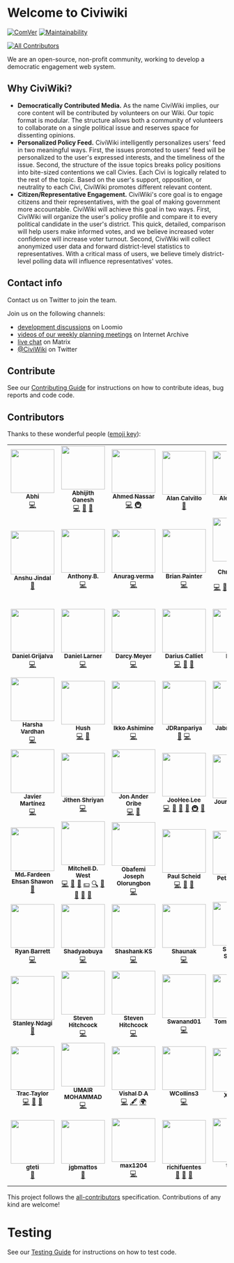 # Welcome to Civiwiki

[![ComVer](https://img.shields.io/badge/ComVer-compliant-brightgreen.svg)](https://github.com/staltz/comver)
[![Maintainability](https://api.codeclimate.com/v1/badges/5241b4275cc2dffe90f2/maintainability)](https://codeclimate.com/github/CiviWiki/OpenCiviWiki/maintainability)
<!-- ALL-CONTRIBUTORS-BADGE:START - Do not remove or modify this section -->
[![All Contributors](https://img.shields.io/badge/all_contributors-70-orange.svg?style=flat-square)](#contributors-)
<!-- ALL-CONTRIBUTORS-BADGE:END -->

We are an open-source, non-profit community, working to develop a democratic engagement web system.

## Why CiviWiki?

* **Democratically Contributed Media.** As the name CiviWiki implies, our core content will be contributed by volunteers on our Wiki. Our topic format is modular. The structure allows both a community of volunteers to collaborate on a single political issue and reserves space for dissenting opinions.
* **Personalized Policy Feed.** CiviWiki intelligently personalizes users' feed in two meaningful ways. First, the issues promoted to users' feed will be personalized to the user's expressed interests, and the timeliness of the issue. Second, the structure of the issue topics breaks policy positions into bite-sized contentions we call Civies. Each Civi is logically related to the rest of the topic. Based on the user's support, opposition, or neutrality to each Civi, CiviWiki promotes different relevant content.
* **Citizen/Representative Engagement.** CiviWiki's core goal is to engage citizens and their representatives, with the goal of making government more accountable. CiviWiki will achieve this goal in two ways. First, CiviWiki will organize the user's policy profile and compare it to every political candidate in the user's district. This quick, detailed, comparison will help users make informed votes, and we believe increased voter confidence will increase voter turnout. Second, CiviWiki will collect anonymized user data and forward district-level statistics to representatives. With a critical mass of users, we believe timely district-level polling data will influence representatives' votes.

## Contact info

Contact us on Twitter to join the team.

Join us on the following channels:

* [development discussions](https://www.loomio.org/g/ET40tXUC/openciviwiki) on Loomio
* [videos of our weekly planning meetings](https://archive.org/search.php?query=subject%3A%22CiviWiki%22&sort=-date) on Internet Archive
* [live chat](https://riot.im/app/#/room/#CiviWiki:matrix.org) on Matrix
* [@CiviWiki](https://twitter.com/civiwiki) on Twitter

## Contribute

See our [Contributing Guide](CONTRIBUTING.md) for instructions on how to contribute ideas, bug reports and code code.

## Contributors

Thanks to these wonderful people ([emoji key](https://allcontributors.org/docs/en/emoji-key)):

<!-- ALL-CONTRIBUTORS-LIST:START - Do not remove or modify this section -->
<!-- prettier-ignore-start -->
<!-- markdownlint-disable -->
<table>
  <tr>
    <td align="center"><a href="https://github.com/abhiprojectz"><img src="https://avatars.githubusercontent.com/u/64596494?v=4?s=100" width="100px;" alt=""/><br /><sub><b>Abhi </b></sub></a><br /><a href="https://github.com/CiviWiki/OpenCiviWiki/commits?author=abhiprojectz" title="Code">💻</a></td>
    <td align="center"><a href="https://abhijithganesh.github.io"><img src="https://avatars.githubusercontent.com/u/67182544?v=4?s=100" width="100px;" alt=""/><br /><sub><b>Abhijith Ganesh</b></sub></a><br /><a href="https://github.com/CiviWiki/OpenCiviWiki/commits?author=AbhijithGanesh" title="Code">💻</a> <a href="#projectManagement-AbhijithGanesh" title="Project Management">📆</a> <a href="https://github.com/CiviWiki/OpenCiviWiki/commits?author=AbhijithGanesh" title="Documentation">📖</a></td>
    <td align="center"><a href="https://github.com/a7madnassar"><img src="https://avatars.githubusercontent.com/u/2473403?v=4?s=100" width="100px;" alt=""/><br /><sub><b>Ahmed Nassar</b></sub></a><br /><a href="https://github.com/CiviWiki/OpenCiviWiki/commits?author=a7madnassar" title="Code">💻</a> <a href="#infra-a7madnassar" title="Infrastructure (Hosting, Build-Tools, etc)">🚇</a></td>
    <td align="center"><a href="https://github.com/alanCalvillo-Wizeline"><img src="https://avatars.githubusercontent.com/u/72406611?v=4?s=100" width="100px;" alt=""/><br /><sub><b>Alan Calvillo</b></sub></a><br /><a href="https://github.com/CiviWiki/OpenCiviWiki/pulls?q=is%3Apr+reviewed-by%3AalanCalvillo-Wizeline" title="Reviewed Pull Requests">👀</a></td>
    <td align="center"><a href="https://github.com/alecxvs"><img src="https://avatars2.githubusercontent.com/u/513932?v=4?s=100" width="100px;" alt=""/><br /><sub><b>Alec Sears</b></sub></a><br /><a href="https://github.com/CiviWiki/OpenCiviWiki/issues?q=author%3Aalecxvs" title="Bug reports">🐛</a></td>
    <td align="center"><a href="https://github.com/dummy26"><img src="https://avatars.githubusercontent.com/u/40134444?v=4?s=100" width="100px;" alt=""/><br /><sub><b>Aniket Banyal</b></sub></a><br /><a href="https://github.com/CiviWiki/OpenCiviWiki/commits?author=dummy26" title="Documentation">📖</a> <a href="https://github.com/CiviWiki/OpenCiviWiki/commits?author=dummy26" title="Code">💻</a></td>
    <td align="center"><a href="https://github.com/AnkanDas22"><img src="https://avatars1.githubusercontent.com/u/30185594?v=4?s=100" width="100px;" alt=""/><br /><sub><b>Ankan Das</b></sub></a><br /><a href="https://github.com/CiviWiki/OpenCiviWiki/commits?author=AnkanDas22" title="Documentation">📖</a></td>
  </tr>
  <tr>
    <td align="center"><a href="https://anshu-jindal.github.io/portfolio1/"><img src="https://avatars.githubusercontent.com/u/62394488?v=4?s=100" width="100px;" alt=""/><br /><sub><b>Anshu Jindal</b></sub></a><br /><a href="https://github.com/CiviWiki/OpenCiviWiki/commits?author=Anshu-jindal" title="Documentation">📖</a></td>
    <td align="center"><a href="https://github.com/PyDrummer"><img src="https://avatars.githubusercontent.com/u/62918152?v=4?s=100" width="100px;" alt=""/><br /><sub><b>Anthony B.</b></sub></a><br /><a href="https://github.com/CiviWiki/OpenCiviWiki/commits?author=PyDrummer" title="Code">💻</a></td>
    <td align="center"><a href="https://github.com/anurag629"><img src="https://avatars.githubusercontent.com/u/78868769?v=4?s=100" width="100px;" alt=""/><br /><sub><b>Anurag verma</b></sub></a><br /><a href="https://github.com/CiviWiki/OpenCiviWiki/commits?author=anurag629" title="Code">💻</a></td>
    <td align="center"><a href="https://github.com/BrianPainter"><img src="https://avatars2.githubusercontent.com/u/1342663?v=4?s=100" width="100px;" alt=""/><br /><sub><b>Brian Painter</b></sub></a><br /><a href="https://github.com/CiviWiki/OpenCiviWiki/commits?author=BrianPainter" title="Code">💻</a></td>
    <td align="center"><a href="https://bryliechristopheroxley.info"><img src="https://avatars1.githubusercontent.com/u/17307?v=4?s=100" width="100px;" alt=""/><br /><sub><b>Brylie Christopher Oxley</b></sub></a><br /><a href="https://github.com/CiviWiki/OpenCiviWiki/commits?author=brylie" title="Code">💻</a> <a href="https://github.com/CiviWiki/OpenCiviWiki/issues?q=author%3Abrylie" title="Bug reports">🐛</a> <a href="#projectManagement-brylie" title="Project Management">📆</a> <a href="https://github.com/CiviWiki/OpenCiviWiki/pulls?q=is%3Apr+reviewed-by%3Abrylie" title="Reviewed Pull Requests">👀</a> <a href="https://github.com/CiviWiki/OpenCiviWiki/commits?author=brylie" title="Documentation">📖</a> <a href="#infra-brylie" title="Infrastructure (Hosting, Build-Tools, etc)">🚇</a> <a href="#maintenance-brylie" title="Maintenance">🚧</a></td>
    <td align="center"><a href="https://github.com/CaioSR"><img src="https://avatars1.githubusercontent.com/u/26325211?v=4?s=100" width="100px;" alt=""/><br /><sub><b>Caio Shimada Rabello</b></sub></a><br /><a href="https://github.com/CiviWiki/OpenCiviWiki/commits?author=CaioSR" title="Code">💻</a></td>
    <td align="center"><a href="https://github.com/dborstelmann"><img src="https://avatars1.githubusercontent.com/u/6558873?v=4?s=100" width="100px;" alt=""/><br /><sub><b>Dan Borstelmann</b></sub></a><br /><a href="https://github.com/CiviWiki/OpenCiviWiki/commits?author=dborstelmann" title="Code">💻</a> <a href="https://github.com/CiviWiki/OpenCiviWiki/issues?q=author%3Adborstelmann" title="Bug reports">🐛</a> <a href="#infra-dborstelmann" title="Infrastructure (Hosting, Build-Tools, etc)">🚇</a> <a href="#ideas-dborstelmann" title="Ideas, Planning, & Feedback">🤔</a></td>
  </tr>
  <tr>
    <td align="center"><a href="https://github.com/danielgrijalva"><img src="https://avatars1.githubusercontent.com/u/11547406?v=4?s=100" width="100px;" alt=""/><br /><sub><b>Daniel Grijalva</b></sub></a><br /><a href="https://github.com/CiviWiki/OpenCiviWiki/commits?author=danielgrijalva" title="Code">💻</a></td>
    <td align="center"><a href="https://github.com/dlarner3194"><img src="https://avatars2.githubusercontent.com/u/17296992?v=4?s=100" width="100px;" alt=""/><br /><sub><b>Daniel Larner</b></sub></a><br /><a href="https://github.com/CiviWiki/OpenCiviWiki/commits?author=dlarner3194" title="Code">💻</a></td>
    <td align="center"><a href="https://github.com/darcymeyer"><img src="https://avatars2.githubusercontent.com/u/15186598?v=4?s=100" width="100px;" alt=""/><br /><sub><b>Darcy Meyer</b></sub></a><br /><a href="https://github.com/CiviWiki/OpenCiviWiki/commits?author=darcymeyer" title="Code">💻</a></td>
    <td align="center"><a href="https://github.com/DCalliet"><img src="https://avatars0.githubusercontent.com/u/6856645?v=4?s=100" width="100px;" alt=""/><br /><sub><b>Darius Calliet</b></sub></a><br /><a href="https://github.com/CiviWiki/OpenCiviWiki/commits?author=DCalliet" title="Code">💻</a> <a href="https://github.com/CiviWiki/OpenCiviWiki/issues?q=author%3ADCalliet" title="Bug reports">🐛</a> <a href="#ideas-DCalliet" title="Ideas, Planning, & Feedback">🤔</a></td>
    <td align="center"><a href="https://github.com/Di-ref"><img src="https://avatars1.githubusercontent.com/u/61465302?v=4?s=100" width="100px;" alt=""/><br /><sub><b>Di-ref</b></sub></a><br /><a href="https://github.com/CiviWiki/OpenCiviWiki/commits?author=Di-ref" title="Code">💻</a></td>
    <td align="center"><a href="https://github.com/GokuMizuno"><img src="https://avatars0.githubusercontent.com/u/6818565?v=4?s=100" width="100px;" alt=""/><br /><sub><b>Gordon Stangler</b></sub></a><br /><a href="https://github.com/CiviWiki/OpenCiviWiki/commits?author=GokuMizuno" title="Code">💻</a> <a href="https://github.com/CiviWiki/OpenCiviWiki/issues?q=author%3AGokuMizuno" title="Bug reports">🐛</a> <a href="#ideas-GokuMizuno" title="Ideas, Planning, & Feedback">🤔</a></td>
    <td align="center"><a href="https://g1stavo.github.io/"><img src="https://avatars1.githubusercontent.com/u/22722936?v=4?s=100" width="100px;" alt=""/><br /><sub><b>Gustavo</b></sub></a><br /><a href="https://github.com/CiviWiki/OpenCiviWiki/commits?author=g1stavo" title="Code">💻</a></td>
  </tr>
  <tr>
    <td align="center"><a href="https://github.com/harsha0609"><img src="https://avatars.githubusercontent.com/u/24893016?v=4?s=100" width="100px;" alt=""/><br /><sub><b>Harsha Vardhan</b></sub></a><br /><a href="https://github.com/CiviWiki/OpenCiviWiki/commits?author=harsha0609" title="Code">💻</a></td>
    <td align="center"><a href="https://github.com/HushOv"><img src="https://avatars2.githubusercontent.com/u/36056305?v=4?s=100" width="100px;" alt=""/><br /><sub><b>Hush</b></sub></a><br /><a href="https://github.com/CiviWiki/OpenCiviWiki/commits?author=HushOv" title="Code">💻</a> <a href="https://github.com/CiviWiki/OpenCiviWiki/commits?author=HushOv" title="Documentation">📖</a></td>
    <td align="center"><a href="https://bandism.net/"><img src="https://avatars.githubusercontent.com/u/22633385?v=4?s=100" width="100px;" alt=""/><br /><sub><b>Ikko Ashimine</b></sub></a><br /><a href="https://github.com/CiviWiki/OpenCiviWiki/commits?author=eltociear" title="Code">💻</a></td>
    <td align="center"><a href="https://github.com/JDRanpariya"><img src="https://avatars3.githubusercontent.com/u/51157407?v=4?s=100" width="100px;" alt=""/><br /><sub><b>JDRanpariya</b></sub></a><br /><a href="https://github.com/CiviWiki/OpenCiviWiki/commits?author=JDRanpariya" title="Documentation">📖</a> <a href="https://github.com/CiviWiki/OpenCiviWiki/commits?author=JDRanpariya" title="Code">💻</a></td>
    <td align="center"><a href="https://github.com/jabrielcjones"><img src="https://avatars.githubusercontent.com/u/32472383?v=4?s=100" width="100px;" alt=""/><br /><sub><b>Jabriel Jones</b></sub></a><br /><a href="https://github.com/CiviWiki/OpenCiviWiki/commits?author=jabrielcjones" title="Code">💻</a></td>
    <td align="center"><a href="http://jacob-north.com"><img src="https://avatars.githubusercontent.com/u/34386437?v=4?s=100" width="100px;" alt=""/><br /><sub><b>Jacob North</b></sub></a><br /><a href="https://github.com/CiviWiki/OpenCiviWiki/commits?author=North15" title="Code">💻</a></td>
    <td align="center"><a href="https://github.com/jstrang"><img src="https://avatars2.githubusercontent.com/u/9824957?v=4?s=100" width="100px;" alt=""/><br /><sub><b>Jake Strang</b></sub></a><br /><a href="https://github.com/CiviWiki/OpenCiviWiki/commits?author=jstrang" title="Code">💻</a></td>
  </tr>
  <tr>
    <td align="center"><a href="https://github.com/Jazriel"><img src="https://avatars1.githubusercontent.com/u/9085893?v=4?s=100" width="100px;" alt=""/><br /><sub><b>Javier Martínez</b></sub></a><br /><a href="https://github.com/CiviWiki/OpenCiviWiki/commits?author=Jazriel" title="Code">💻</a></td>
    <td align="center"><a href="https://github.com/jithenshriyan"><img src="https://avatars.githubusercontent.com/u/67240543?v=4?s=100" width="100px;" alt=""/><br /><sub><b>Jithen Shriyan</b></sub></a><br /><a href="https://github.com/CiviWiki/OpenCiviWiki/commits?author=jithenshriyan" title="Code">💻</a></td>
    <td align="center"><a href="https://github.com/JonanOribe"><img src="https://avatars1.githubusercontent.com/u/11914201?v=4?s=100" width="100px;" alt=""/><br /><sub><b>Jon Ander Oribe</b></sub></a><br /><a href="https://github.com/CiviWiki/OpenCiviWiki/commits?author=JonanOribe" title="Code">💻</a> <a href="https://github.com/CiviWiki/OpenCiviWiki/issues?q=author%3AJonanOribe" title="Bug reports">🐛</a></td>
    <td align="center"><a href="https://github.com/jl24"><img src="https://avatars1.githubusercontent.com/u/12376696?v=4?s=100" width="100px;" alt=""/><br /><sub><b>JooHee Lee</b></sub></a><br /><a href="https://github.com/CiviWiki/OpenCiviWiki/commits?author=jl24" title="Code">💻</a> <a href="https://github.com/CiviWiki/OpenCiviWiki/issues?q=author%3Ajl24" title="Bug reports">🐛</a> <a href="https://github.com/CiviWiki/OpenCiviWiki/commits?author=jl24" title="Documentation">📖</a> <a href="#ideas-jl24" title="Ideas, Planning, & Feedback">🤔</a> <a href="#infra-jl24" title="Infrastructure (Hosting, Build-Tools, etc)">🚇</a> <a href="#question-jl24" title="Answering Questions">💬</a></td>
    <td align="center"><a href="https://github.com/Floyd-Droid"><img src="https://avatars.githubusercontent.com/u/67757904?v=4?s=100" width="100px;" alt=""/><br /><sub><b>Jourdon Floyd</b></sub></a><br /><a href="https://github.com/CiviWiki/OpenCiviWiki/commits?author=Floyd-Droid" title="Documentation">📖</a></td>
    <td align="center"><a href="https://github.com/loukikstudent"><img src="https://avatars.githubusercontent.com/u/35080655?v=4?s=100" width="100px;" alt=""/><br /><sub><b>Loukik Bhangale</b></sub></a><br /><a href="https://github.com/CiviWiki/OpenCiviWiki/commits?author=loukikstudent" title="Code">💻</a></td>
    <td align="center"><a href="https://github.com/mharyam"><img src="https://avatars.githubusercontent.com/u/21172249?v=4?s=100" width="100px;" alt=""/><br /><sub><b>Maryam Yusuf</b></sub></a><br /><a href="https://github.com/CiviWiki/OpenCiviWiki/commits?author=mharyam" title="Code">💻</a></td>
  </tr>
  <tr>
    <td align="center"><a href="http://facebook.com/fardeen.es7"><img src="https://avatars.githubusercontent.com/u/43882976?v=4?s=100" width="100px;" alt=""/><br /><sub><b>Md. Fardeen Ehsan Shawon</b></sub></a><br /><a href="https://github.com/CiviWiki/OpenCiviWiki/commits?author=fardeenes7" title="Documentation">📖</a></td>
    <td align="center"><a href="https://github.com/mdwest"><img src="https://avatars1.githubusercontent.com/u/30572202?v=4?s=100" width="100px;" alt=""/><br /><sub><b>Mitchell D. West</b></sub></a><br /><a href="https://github.com/CiviWiki/OpenCiviWiki/commits?author=mdwest" title="Code">💻</a> <a href="https://github.com/CiviWiki/OpenCiviWiki/issues?q=author%3Amdwest" title="Bug reports">🐛</a> <a href="#business-mdwest" title="Business development">💼</a> <a href="#financial-mdwest" title="Financial">💵</a> <a href="#fundingFinding-mdwest" title="Funding Finding">🔍</a> <a href="#ideas-mdwest" title="Ideas, Planning, & Feedback">🤔</a> <a href="#projectManagement-mdwest" title="Project Management">📆</a> <a href="https://github.com/CiviWiki/OpenCiviWiki/pulls?q=is%3Apr+reviewed-by%3Amdwest" title="Reviewed Pull Requests">👀</a> <a href="https://github.com/CiviWiki/OpenCiviWiki/commits?author=mdwest" title="Documentation">📖</a></td>
    <td align="center"><a href="https://github.com/obafemiolorungbon"><img src="https://avatars.githubusercontent.com/u/62023238?v=4?s=100" width="100px;" alt=""/><br /><sub><b>Obafemi Joseph Olorungbon</b></sub></a><br /><a href="https://github.com/CiviWiki/OpenCiviWiki/commits?author=obafemiolorungbon" title="Code">💻</a></td>
    <td align="center"><a href="https://github.com/pscheid2"><img src="https://avatars0.githubusercontent.com/u/6983738?v=4?s=100" width="100px;" alt=""/><br /><sub><b>Paul Scheid</b></sub></a><br /><a href="https://github.com/CiviWiki/OpenCiviWiki/commits?author=pscheid2" title="Code">💻</a> <a href="#ideas-pscheid2" title="Ideas, Planning, & Feedback">🤔</a> <a href="#question-pscheid2" title="Answering Questions">💬</a></td>
    <td align="center"><a href="https://github.com/Unit111"><img src="https://avatars2.githubusercontent.com/u/5164528?v=4?s=100" width="100px;" alt=""/><br /><sub><b>Petar Petrov</b></sub></a><br /><a href="https://github.com/CiviWiki/OpenCiviWiki/commits?author=Unit111" title="Tests">⚠️</a></td>
    <td align="center"><a href="https://github.com/petarPetrovBG"><img src="https://avatars0.githubusercontent.com/u/20644034?v=4?s=100" width="100px;" alt=""/><br /><sub><b>Petar Petrov</b></sub></a><br /><a href="https://github.com/CiviWiki/OpenCiviWiki/commits?author=petarPetrovBG" title="Tests">⚠️</a></td>
    <td align="center"><a href="https://github.com/therohitramesh"><img src="https://avatars0.githubusercontent.com/u/20316398?v=4?s=100" width="100px;" alt=""/><br /><sub><b>Rohit Ramesh</b></sub></a><br /><a href="https://github.com/CiviWiki/OpenCiviWiki/commits?author=therohitramesh" title="Code">💻</a></td>
  </tr>
  <tr>
    <td align="center"><a href="https://www.linkedin.com/in/ryan-barrett2/"><img src="https://avatars1.githubusercontent.com/u/29344675?v=4?s=100" width="100px;" alt=""/><br /><sub><b>Ryan Barrett</b></sub></a><br /><a href="https://github.com/CiviWiki/OpenCiviWiki/commits?author=ryan-barrett" title="Code">💻</a></td>
    <td align="center"><a href="https://github.com/Shadyaobuya"><img src="https://avatars.githubusercontent.com/u/79209638?v=4?s=100" width="100px;" alt=""/><br /><sub><b>Shadyaobuya</b></sub></a><br /><a href="https://github.com/CiviWiki/OpenCiviWiki/commits?author=Shadyaobuya" title="Code">💻</a></td>
    <td align="center"><a href="https://github.com/shashankks0987"><img src="https://avatars.githubusercontent.com/u/47640763?v=4?s=100" width="100px;" alt=""/><br /><sub><b>Shashank KS</b></sub></a><br /><a href="https://github.com/CiviWiki/OpenCiviWiki/commits?author=shashankks0987" title="Code">💻</a></td>
    <td align="center"><a href="https://github.com/shaunak-gupta"><img src="https://avatars1.githubusercontent.com/u/2604602?v=4?s=100" width="100px;" alt=""/><br /><sub><b>Shaunak</b></sub></a><br /><a href="https://github.com/CiviWiki/OpenCiviWiki/commits?author=shaunak-gupta" title="Code">💻</a></td>
    <td align="center"><a href="http://www.linkedin.com/in/shourya-shikhar"><img src="https://avatars.githubusercontent.com/u/55531939?v=4?s=100" width="100px;" alt=""/><br /><sub><b>Shourya Shikhar</b></sub></a><br /><a href="https://github.com/CiviWiki/OpenCiviWiki/commits?author=danger-ahead" title="Documentation">📖</a></td>
    <td align="center"><a href="https://github.com/Shreyas4991"><img src="https://avatars3.githubusercontent.com/u/4014341?v=4?s=100" width="100px;" alt=""/><br /><sub><b>Shrys</b></sub></a><br /><a href="#ideas-Shreyas4991" title="Ideas, Planning, & Feedback">🤔</a> <a href="https://github.com/CiviWiki/OpenCiviWiki/issues?q=author%3AShreyas4991" title="Bug reports">🐛</a></td>
    <td align="center"><a href="https://soumallyadev.live"><img src="https://avatars.githubusercontent.com/u/55331884?v=4?s=100" width="100px;" alt=""/><br /><sub><b>Soumallya Dev</b></sub></a><br /><a href="https://github.com/CiviWiki/OpenCiviWiki/commits?author=soumallyadev07" title="Code">💻</a></td>
  </tr>
  <tr>
    <td align="center"><a href="https://stanmd.tk"><img src="https://avatars.githubusercontent.com/u/15629602?v=4?s=100" width="100px;" alt=""/><br /><sub><b>Stanley Ndagi</b></sub></a><br /><a href="https://github.com/CiviWiki/OpenCiviWiki/commits?author=NdagiStanley" title="Documentation">📖</a></td>
    <td align="center"><a href="https://github.com/Sv3nman"><img src="https://avatars0.githubusercontent.com/u/14117015?v=4?s=100" width="100px;" alt=""/><br /><sub><b>Steven Hitchcock</b></sub></a><br /><a href="https://github.com/CiviWiki/OpenCiviWiki/commits?author=Sv3nman" title="Code">💻</a></td>
    <td align="center"><a href="https://github.com/Germlord"><img src="https://avatars.githubusercontent.com/u/34950441?v=4?s=100" width="100px;" alt=""/><br /><sub><b>Steven Hitchcock</b></sub></a><br /><a href="https://github.com/CiviWiki/OpenCiviWiki/commits?author=Germlord" title="Code">💻</a></td>
    <td align="center"><a href="https://github.com/Swanand01"><img src="https://avatars.githubusercontent.com/u/75439077?v=4?s=100" width="100px;" alt=""/><br /><sub><b>Swanand01</b></sub></a><br /><a href="https://github.com/CiviWiki/OpenCiviWiki/commits?author=Swanand01" title="Code">💻</a></td>
    <td align="center"><a href="http://dev.tomjohnhall.com/"><img src="https://avatars0.githubusercontent.com/u/21244070?v=4?s=100" width="100px;" alt=""/><br /><sub><b>Tom John Hall</b></sub></a><br /><a href="https://github.com/CiviWiki/OpenCiviWiki/commits?author=tomjohnhall" title="Code">💻</a></td>
    <td align="center"><a href="https://www.linkedin.com/in/tomaszkolek"><img src="https://avatars3.githubusercontent.com/u/5993758?v=4?s=100" width="100px;" alt=""/><br /><sub><b>Tomasz Kolek</b></sub></a><br /><a href="https://github.com/CiviWiki/OpenCiviWiki/commits?author=TomaszKolek" title="Code">💻</a> <a href="https://github.com/CiviWiki/OpenCiviWiki/commits?author=TomaszKolek" title="Tests">⚠️</a> <a href="#security-TomaszKolek" title="Security">🛡️</a> <a href="https://github.com/CiviWiki/OpenCiviWiki/pulls?q=is%3Apr+reviewed-by%3ATomaszKolek" title="Reviewed Pull Requests">👀</a></td>
    <td align="center"><a href="https://github.com/torabshaikh"><img src="https://avatars0.githubusercontent.com/u/18557453?v=4?s=100" width="100px;" alt=""/><br /><sub><b>Torab Shaikh</b></sub></a><br /><a href="https://github.com/CiviWiki/OpenCiviWiki/commits?author=torabshaikh" title="Code">💻</a></td>
  </tr>
  <tr>
    <td align="center"><a href="https://github.com/tractaylor"><img src="https://avatars0.githubusercontent.com/u/5148702?v=4?s=100" width="100px;" alt=""/><br /><sub><b>Trac Taylor</b></sub></a><br /><a href="https://github.com/CiviWiki/OpenCiviWiki/commits?author=tractaylor" title="Code">💻</a> <a href="https://github.com/CiviWiki/OpenCiviWiki/issues?q=author%3Atractaylor" title="Bug reports">🐛</a> <a href="#ideas-tractaylor" title="Ideas, Planning, & Feedback">🤔</a></td>
    <td align="center"><a href="https://in.linkedin.com/in/umr55766"><img src="https://avatars0.githubusercontent.com/u/16179313?v=4?s=100" width="100px;" alt=""/><br /><sub><b>UMAIR MOHAMMAD</b></sub></a><br /><a href="https://github.com/CiviWiki/OpenCiviWiki/commits?author=umr55766" title="Code">💻</a></td>
    <td align="center"><a href="https://linktr.ee/Vishal_D_A"><img src="https://avatars.githubusercontent.com/u/67089703?v=4?s=100" width="100px;" alt=""/><br /><sub><b>Vishal D A</b></sub></a><br /><a href="https://github.com/CiviWiki/OpenCiviWiki/commits?author=vishalda" title="Code">💻</a> <a href="#content-vishalda" title="Content">🖋</a> <a href="#translation-vishalda" title="Translation">🌍</a></td>
    <td align="center"><a href="https://github.com/WCollins3"><img src="https://avatars0.githubusercontent.com/u/10867839?v=4?s=100" width="100px;" alt=""/><br /><sub><b>WCollins3</b></sub></a><br /><a href="https://github.com/CiviWiki/OpenCiviWiki/commits?author=WCollins3" title="Code">💻</a></td>
    <td align="center"><a href="https://github.com/SunflowerPKU"><img src="https://avatars3.githubusercontent.com/u/23006864?v=4?s=100" width="100px;" alt=""/><br /><sub><b>Xin Tan</b></sub></a><br /><a href="#userTesting-SunflowerPKU" title="User Testing">📓</a></td>
    <td align="center"><a href="https://github.com/delta-plus"><img src="https://avatars0.githubusercontent.com/u/25730621?v=4?s=100" width="100px;" alt=""/><br /><sub><b>delta-plus</b></sub></a><br /><a href="https://github.com/CiviWiki/OpenCiviWiki/commits?author=delta-plus" title="Code">💻</a> <a href="https://github.com/CiviWiki/OpenCiviWiki/issues?q=author%3Adelta-plus" title="Bug reports">🐛</a> <a href="https://github.com/CiviWiki/OpenCiviWiki/commits?author=delta-plus" title="Documentation">📖</a> <a href="#ideas-delta-plus" title="Ideas, Planning, & Feedback">🤔</a> <a href="#question-delta-plus" title="Answering Questions">💬</a></td>
    <td align="center"><a href="https://github.com/gorkemarslan"><img src="https://avatars.githubusercontent.com/u/16780927?v=4?s=100" width="100px;" alt=""/><br /><sub><b>gorkemarslan</b></sub></a><br /><a href="https://github.com/CiviWiki/OpenCiviWiki/commits?author=gorkemarslan" title="Code">💻</a> <a href="https://github.com/CiviWiki/OpenCiviWiki/commits?author=gorkemarslan" title="Tests">⚠️</a></td>
  </tr>
  <tr>
    <td align="center"><a href="https://github.com/gteti"><img src="https://avatars1.githubusercontent.com/u/51110452?v=4?s=100" width="100px;" alt=""/><br /><sub><b>gteti</b></sub></a><br /><a href="https://github.com/CiviWiki/OpenCiviWiki/commits?author=gteti" title="Documentation">📖</a></td>
    <td align="center"><a href="https://github.com/jgbmattos"><img src="https://avatars0.githubusercontent.com/u/10090364?v=4?s=100" width="100px;" alt=""/><br /><sub><b>jgbmattos</b></sub></a><br /><a href="#userTesting-jgbmattos" title="User Testing">📓</a></td>
    <td align="center"><a href="https://github.com/max1204"><img src="https://avatars.githubusercontent.com/u/20409353?v=4?s=100" width="100px;" alt=""/><br /><sub><b>max1204</b></sub></a><br /><a href="https://github.com/CiviWiki/OpenCiviWiki/commits?author=max1204" title="Code">💻</a></td>
    <td align="center"><a href="https://github.com/richifuentes"><img src="https://avatars2.githubusercontent.com/u/9931749?v=4?s=100" width="100px;" alt=""/><br /><sub><b>richifuentes</b></sub></a><br /><a href="https://github.com/CiviWiki/OpenCiviWiki/issues?q=author%3Arichifuentes" title="Bug reports">🐛</a> <a href="#question-richifuentes" title="Answering Questions">💬</a> <a href="#ideas-richifuentes" title="Ideas, Planning, & Feedback">🤔</a></td>
    <td align="center"><a href="https://github.com/tberm"><img src="https://avatars.githubusercontent.com/u/49910363?v=4?s=100" width="100px;" alt=""/><br /><sub><b>tberm</b></sub></a><br /><a href="https://github.com/CiviWiki/OpenCiviWiki/commits?author=tberm" title="Code">💻</a></td>
    <td align="center"><a href="https://github.com/terrencetuy"><img src="https://avatars3.githubusercontent.com/u/13714060?v=4?s=100" width="100px;" alt=""/><br /><sub><b>terrencetuy</b></sub></a><br /><a href="https://github.com/CiviWiki/OpenCiviWiki/commits?author=terrencetuy" title="Code">💻</a></td>
    <td align="center"><a href="https://github.com/wassafshahzad"><img src="https://avatars.githubusercontent.com/u/25094157?v=4?s=100" width="100px;" alt=""/><br /><sub><b>wassaf shahzad</b></sub></a><br /><a href="https://github.com/CiviWiki/OpenCiviWiki/commits?author=wassafshahzad" title="Code">💻</a></td>
  </tr>
</table>

<!-- markdownlint-restore -->
<!-- prettier-ignore-end -->

<!-- ALL-CONTRIBUTORS-LIST:END -->

This project follows the [all-contributors](https://github.com/all-contributors/all-contributors) specification. Contributions of any kind are welcome!

# Testing

See our [Testing Guide](docs/contributing/testing.md) for instructions on how to test code.
